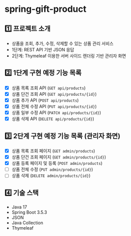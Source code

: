 # spring-gift-product

## 1️⃣ 프로젝트 소개
- 상품을 조회, 추가, 수정, 삭제할 수 있는 상품 관리 서비스
- 1단계: REST API 기반 JSON 응답
- 2단계: Thymeleaf 이용한 서버 사이드 렌더링 기반 관리자 화면

## 2️⃣ 1단계 구현 예정 기능 목록
- [x] 상품 목록 조회 API (`GET api/products`)
- [x] 상품 단건 조회 API (`GET api/products/{id}`)
- [x] 상품 추가 API (`POST api/products`)
- [x] 상품 전체 수정 API (`PUT api/products/{id}`)
- [x] 상품 일부 수정 API (`PATCH api/products/{id}`)
- [x] 상품 삭제 API (`DELETE api/products/{id}`)

## 3️⃣ 2단계 구현 예정 기능 목록 (관리자 화면)
- [x] 상품 목록 조회 페이지 (`GET admin/products`)
- [x] 상품 단건 조회 페이지 (`GET admin/products/{id}`)
- [x] 상품 등록 페이지 및 등록 (`POST admin/products`)
- [ ] 상품 전체 수정 (`PUT admin/products/{id}`)
- [ ] 상품 삭제 (`DELETE admin/products/{id}`)

## 4️⃣ 기술 스택
- Java 17
- Spring Boot 3.5.3
- JSON
- Java Collection
- Thymeleaf
